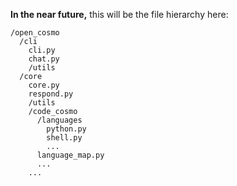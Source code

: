 **In the near future,** this will be the file hierarchy here:

```
/open_cosmo
  /cli
    cli.py
    chat.py
    /utils
  /core
    core.py
    respond.py
    /utils
    /code_cosmo
      /languages
        python.py
        shell.py
        ...
      language_map.py
      ...
    ...
```
